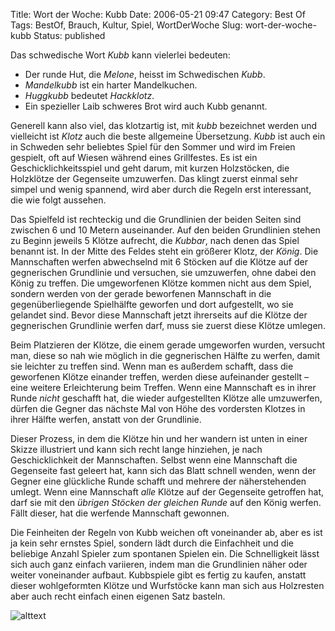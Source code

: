 Title: Wort der Woche: Kubb
Date: 2006-05-21 09:47
Category: Best Of
Tags: BestOf, Brauch, Kultur, Spiel, WortDerWoche
Slug: wort-der-woche-kubb
Status: published

Das schwedische Wort *Kubb* kann vielerlei bedeuten:

-   Der runde Hut, die *Melone*, heisst im Schwedischen *Kubb*.
-   *Mandelkubb* ist ein harter Mandelkuchen.
-   *Huggkubb* bedeutet *Hackklotz*.
-   Ein spezieller Laib schweres Brot wird auch Kubb genannt.

Generell kann also viel, das klotzartig ist, mit *kubb* bezeichnet
werden und vielleicht ist *Klotz* auch die beste allgemeine Übersetzung.
*Kubb* ist auch ein in Schweden sehr beliebtes Spiel für den Sommer und
wird im Freien gespielt, oft auf Wiesen während eines Grillfestes. Es
ist ein Geschicklichkeitsspiel und geht darum, mit kurzen Holzstöcken,
die Holzklötze der Gegenseite umzuwerfen. Das klingt zuerst einmal sehr
simpel und wenig spannend, wird aber durch die Regeln erst interessant,
die wie folgt aussehen.  
<!--more-->  
Das Spielfeld ist rechteckig und die Grundlinien der beiden Seiten sind
zwischen 6 und 10 Metern auseinander. Auf den beiden Grundlinien stehen
zu Beginn jeweils 5 Klötze aufrecht, die *Kubbar*, nach denen das Spiel
benannt ist. In der Mitte des Feldes steht ein größerer Klotz, der
*König*. Die Mannschaften werfen abwechselnd mit 6 Stöcken auf die
Klötze auf der gegnerischen Grundlinie und versuchen, sie umzuwerfen,
ohne dabei den König zu treffen. Die umgeworfenen Klötze kommen nicht
aus dem Spiel, sondern werden von der gerade beworfenen Mannschaft in
die gegenüberliegende Spielhälfte geworfen und dort aufgestellt, wo sie
gelandet sind. Bevor diese Mannschaft jetzt ihrerseits auf die Klötze
der gegnerischen Grundlinie werfen darf, muss sie zuerst diese Klötze
umlegen.

Beim Platzieren der Klötze, die einem gerade umgeworfen wurden, versucht
man, diese so nah wie möglich in die gegnerischen Hälfte zu werfen,
damit sie leichter zu treffen sind. Wenn man es außerdem schafft, dass
die geworfenen Klötze einander treffen, werden diese aufeinander
gestellt – eine weitere Erleichterung beim Treffen. Wenn eine Mannschaft
es in ihrer Runde *nicht* geschafft hat, die wieder aufgestellten Klötze
alle umzuwerfen, dürfen die Gegner das nächste Mal von Höhe des
vordersten Klotzes in ihrer Hälfte werfen, anstatt von der Grundlinie.

Dieser Prozess, in dem die Klötze hin und her wandern ist unten in einer
Skizze illustriert und kann sich recht lange hinziehen, je nach
Geschicklichkeit der Mannschaften. Selbst wenn eine Mannschaft die
Gegenseite fast geleert hat, kann sich das Blatt schnell wenden, wenn
der Gegner eine glückliche Runde schafft und mehrere der näherstehenden
umlegt. Wenn eine Mannschaft *alle* Klötze auf der Gegenseite getroffen
hat, darf sie mit den *übrigen Stöcken der gleichen Runde* auf den König
werfen. Fällt dieser, hat die werfende Mannschaft gewonnen.

Die Feinheiten der Regeln von Kubb weichen oft voneinander ab, aber es
ist ja kein sehr ernstes Spiel, sondern lädt durch die Einfachheit und
die beliebige Anzahl Spieler zum spontanen Spielen ein. Die
Schnelligkeit lässt sich auch ganz einfach variieren, indem man die
Grundlinien näher oder weiter voneinander aufbaut. Kubbspiele gibt es
fertig zu kaufen, anstatt dieser wohlgeformten Klötze und Wurfstöcke
kann man sich aus Holzresten aber auch recht einfach einen eigenen Satz
basteln.

![alttext](/pic/kubb.jpg)

